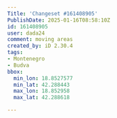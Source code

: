 ```yaml
---
Title: 'Changeset #161408905'
PublishDate: 2025-01-16T08:58:10Z
id: 161408905
user: dada24
comment: moving areas
created_by: iD 2.30.4
tags:
- Montenegro
- Budva
bbox:
  min_lon: 18.8527577
  min_lat: 42.288443
  max_lon: 18.852958
  max_lat: 42.288618

---
```


